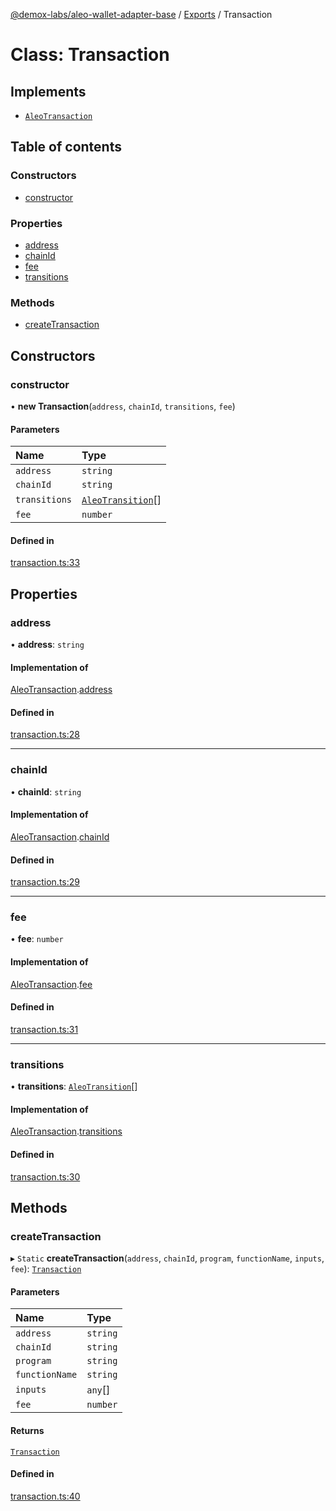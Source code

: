 [@demox-labs/aleo-wallet-adapter-base](../README.md) / [Exports](../modules.md) / Transaction

# Class: Transaction

## Implements

- [`AleoTransaction`](../interfaces/AleoTransaction.md)

## Table of contents

### Constructors

- [constructor](Transaction.md#constructor)

### Properties

- [address](Transaction.md#address)
- [chainId](Transaction.md#chainid)
- [fee](Transaction.md#fee)
- [transitions](Transaction.md#transitions)

### Methods

- [createTransaction](Transaction.md#createtransaction)

## Constructors

### constructor

• **new Transaction**(`address`, `chainId`, `transitions`, `fee`)

#### Parameters

| Name | Type |
| :------ | :------ |
| `address` | `string` |
| `chainId` | `string` |
| `transitions` | [`AleoTransition`](../interfaces/AleoTransition.md)[] |
| `fee` | `number` |

#### Defined in

[transaction.ts:33](https://github.com/demox-labs/leo-wallet-adapter/blob/4e84099/packages/core/base/transaction.ts#L33)

## Properties

### address

• **address**: `string`

#### Implementation of

[AleoTransaction](../interfaces/AleoTransaction.md).[address](../interfaces/AleoTransaction.md#address)

#### Defined in

[transaction.ts:28](https://github.com/demox-labs/leo-wallet-adapter/blob/4e84099/packages/core/base/transaction.ts#L28)

___

### chainId

• **chainId**: `string`

#### Implementation of

[AleoTransaction](../interfaces/AleoTransaction.md).[chainId](../interfaces/AleoTransaction.md#chainid)

#### Defined in

[transaction.ts:29](https://github.com/demox-labs/leo-wallet-adapter/blob/4e84099/packages/core/base/transaction.ts#L29)

___

### fee

• **fee**: `number`

#### Implementation of

[AleoTransaction](../interfaces/AleoTransaction.md).[fee](../interfaces/AleoTransaction.md#fee)

#### Defined in

[transaction.ts:31](https://github.com/demox-labs/leo-wallet-adapter/blob/4e84099/packages/core/base/transaction.ts#L31)

___

### transitions

• **transitions**: [`AleoTransition`](../interfaces/AleoTransition.md)[]

#### Implementation of

[AleoTransaction](../interfaces/AleoTransaction.md).[transitions](../interfaces/AleoTransaction.md#transitions)

#### Defined in

[transaction.ts:30](https://github.com/demox-labs/leo-wallet-adapter/blob/4e84099/packages/core/base/transaction.ts#L30)

## Methods

### createTransaction

▸ `Static` **createTransaction**(`address`, `chainId`, `program`, `functionName`, `inputs`, `fee`): [`Transaction`](Transaction.md)

#### Parameters

| Name | Type |
| :------ | :------ |
| `address` | `string` |
| `chainId` | `string` |
| `program` | `string` |
| `functionName` | `string` |
| `inputs` | `any`[] |
| `fee` | `number` |

#### Returns

[`Transaction`](Transaction.md)

#### Defined in

[transaction.ts:40](https://github.com/demox-labs/leo-wallet-adapter/blob/4e84099/packages/core/base/transaction.ts#L40)
